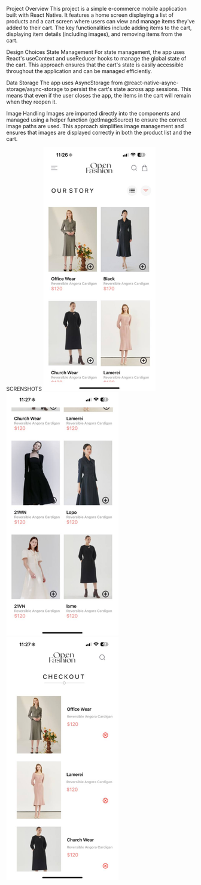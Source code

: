 Project Overview
This project is a simple e-commerce mobile application built with React Native. It features a home screen displaying a list of products and a cart screen where users can view and manage items they've added to their cart. The key functionalities include adding items to the cart, displaying item details (including images), and removing items from the cart.

Design Choices
State Management
For state management, the app uses React's useContext and useReducer hooks to manage the global state of the cart. This approach ensures that the cart's state is easily accessible throughout the application and can be managed efficiently.

Data Storage
The app uses AsyncStorage from @react-native-async-storage/async-storage to persist the cart's state across app sessions. This means that even if the user closes the app, the items in the cart will remain when they reopen it.

Image Handling
Images are imported directly into the components and managed using a helper function (getImageSource) to ensure the correct image paths are used. This approach simplifies image management and ensures that images are displayed correctly in both the product list and the cart.

SCRENSHOTS
<img src="assets/Images/image.1.jpg" width="300"/>
<img src="assets/Images/image2.jpg" width="300"/>
<img src="assets/Images/image3.jpg" width="300"/>